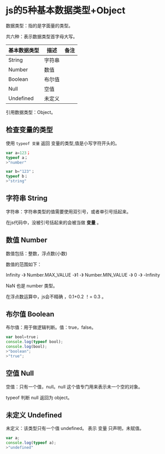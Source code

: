 # js的5种基本数据类型+Object

数据类型：指的是字面量的类型。

共六种：表示数据类型首字母大写。

| 基本数据类型 | 描述   | 备注 |
| ------------ | ------ | ---- |
| String       | 字符串 |      |
| Number       | 数值   |      |
| Boolean      | 布尔值 |      |
| Null         | 空值   |      |
| Undefined    | 未定义 |      |

引用数据类型：Object。



## 检查变量的类型

使用  `typeof 变量`  返回 变量的类型,值是小写字符开头的。

```javascript
var a=123；
typeof a；
>"number"

var b="123"；
typeof b；
>"string"

```

 

## 字符串 String

字符串：字符串类型的值需要使用双引号，或者单引号括起来。

在js代码中，没被引号括起来的会被当做 **变量** 。



## 数值 Number

数值包括：整数，浮点数(小数)

数值的范围如下：

Infinity  -》   Number.MAX_VALUE  -》1  -》   Number.MIN_VALUE   -》  0   -》   -Infinity  

NaN 也是 number 类型。

在浮点数运算中，js会不精确 ，0.1+0.2   ！=  0.3  。



## 布尔值 Boolean

布尔值：用于做逻辑判断。值：true，false。

```javascript
var bool=true；
console.log(typeof bool);
console.log(bool);
>"boolean";
>"true";
```



## 空值 Null

空值：只有一个值，null。null 这个值专门用来表示未一个空的对象。

typeof 判断 null 返回为 object。



## 未定义 Undefined

未定义：该类型只有一个值  undefined。 表示 变量 只声明，未赋值。

```javascript
var a;
console.log(typeof a);
>"undefined"
```

